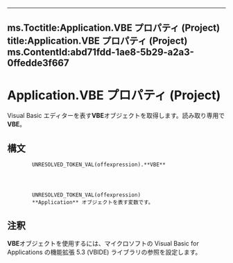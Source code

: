 

---
ms.Toctitle:Application.VBE プロパティ (Project)
title:Application.VBE プロパティ (Project)
ms.ContentId:abd71fdd-1ae8-5b29-a2a3-0ffedde3f667
---
# Application.VBE プロパティ (Project)




Visual Basic エディターを表す**VBE**オブジェクトを取得します。読み取り専用で**VBE**。

## 構文

            UNRESOLVED_TOKEN_VAL(offexpression).**VBE**




            UNRESOLVED_TOKEN_VAL(offexpression)
            **Application** オブジェクトを表す変数です。



## 注釈
**VBE**オブジェクトを使用するには、マイクロソフトの Visual Basic for Applications の機能拡張 5.3 (VBIDE) ライブラリの参照を設定します。




